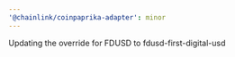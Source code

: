 ```yaml
---
'@chainlink/coinpaprika-adapter': minor
---
```


Updating the override for FDUSD to fdusd-first-digital-usd
